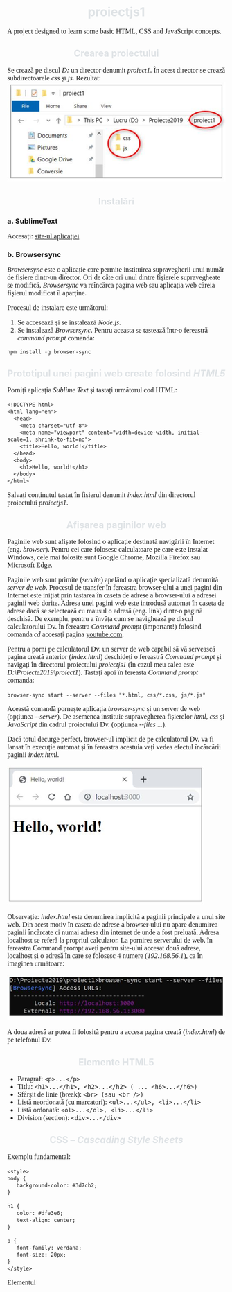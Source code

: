 # proiectjs1


A project designed to learn some basic HTML, CSS and JavaScript concepts.

## Crearea proiectului 
Se crează pe discul *D:* un director denumit *proiect1*. În acest director se crează subdirectoarele *css* și *js*.
Rezultat:
![Img. 1](/images/poza1.jpg)

## Instalări 
### a.	SublimeText
Accesați: [site-ul aplicației](https://www.sublimetext.com/) 

### b.	Browsersync
*Browsersync* este o aplicație care permite instituirea supravegherii unui număr de fișiere dintr-un director.  Ori de câte ori unul dintre fișierele supravegheate se modifică, *Browsersync* va reîncărca pagina web sau aplicația web căreia fișierul modificat îi aparține.

Procesul de instalare este următorul:
1.	Se accesează [](https://nodejs.org/en/) și se instalează *Node.js*.  
2.	Se instalează *Browsersync*. Pentru aceasta se tastează într-o fereastră *command prompt* comanda:
```
npm install -g browser-sync
```

## Prototipul unei pagini web create folosind *HTML5*
Porniți aplicația *Sublime Text* și tastați următorul cod HTML:
```
<!DOCTYPE html>
<html lang="en">
  <head>
    <meta charset="utf-8">
    <meta name="viewport" content="width=device-width, initial-scale=1, shrink-to-fit=no">
    <title>Hello, world!</title>
  </head>
  <body>
    <h1>Hello, world!</h1>
  </body>
</html>
```
Salvați conținutul tastat în fișierul denumit *index.html* din directorul proiectului *proiectjs1*.

## Afișarea paginilor web
Paginile web sunt afișate folosind o aplicație destinată navigării în Internet (eng. *browser*). Pentru cei care folosesc calculatoare pe care este instalat Windows, cele mai folosite sunt Google Chrome, Mozilla Firefox sau Microsoft Edge.

Paginile web sunt primite (*servite*) apelând o aplicație specializată denumită *server de web*. Procesul de transfer în fereastra browser-ului a unei pagini din Internet este inițiat prin tastarea în caseta de adrese a browser-ului a adresei paginii web dorite. Adresa unei pagini web este introdusă automat în caseta de adrese dacă se selectează cu mausul o adresă (eng. link) dintr-o pagină deschisă. De exemplu, pentru a învăța cum se navighează pe discul calculatorului Dv. în fereastra *Command prompt* (important!) folosind comanda *cd* accesați pagina [youtube.com](https://www.youtube.com/watch?v=sjaCgavMO18).

Pentru a porni pe calculatorul Dv. un server de web capabil să vă servească pagina creată anterior (*index.html*) deschideți o fereastră *Command prompt* și navigați în directorul proiectului *proiectjs1* (în cazul meu calea este *D:\Proiecte2019\proiect1*).
Tastați apoi în fereasta *Command prompt* comanda:
```
browser-sync start --server --files "*.html, css/*.css, js/*.js"
```
Această comandă pornește aplicația *browser-sync* și un server de web (opțiunea *--server*). De asemenea instituie supravegherea fișierelor *html*, *css* și *JavaScript* din cadrul proiectului Dv. (opțiunea *--files* ...).

Dacă totul decurge perfect, browser-ul implicit de pe calculatorul Dv. va fi lansat în execuție automat și în fereastra acestuia veți vedea efectul încărcării paginii *index.html*.

![Img. 2](/images/poza2.jpg)

Observație: *index.html* este denumirea implicită a paginii principale a unui site web. Din acest motiv în caseta de adrese a browser-ului nu apare denumirea paginii încărcate ci numai adresa din internet de unde a fost preluată. Adresa localhost se referă la propriul calculator. La pornirea serverului de web, în fereastra Command prompt aveți pentru site-ului accesat două adrese, localhost și o adresă în care se folosesc 4 numere (*192.168.56.1*), ca în imaginea următoare:

![Img. 3](/images/poza3.jpg)

A doua adresă ar putea fi folosită pentru a accesa pagina creată (*index.html*) de pe telefonul Dv. 

## Elemente HTML5
- Paragraf: `<p>...</p>`
- Titlu: `<h1>...</h1>, <h2>...</h2> ( ... <h6>...</h6>)`
- Sfârșit de linie (break): `<br> (sau <br />)`
- Listă neordonată (cu marcatori): `<ul>...</ul>, <li>...</li>`
- Listă ordonată: `<ol>...</ol>, <li>...</li>`
- Division (section): `<div>...</div>`

## CSS – *Cascading Style Sheets*
Exemplu fundamental:
```
<style>
body {
   background-color: #3d7cb2;
}

h1 {
   color: #dfe3e6;
   text-align: center;
}

p {
   font-family: verdana;
   font-size: 20px;
}
</style>
```
Elementul *<style>* se plasează în secțiunea *<head>* a paginii *index.html*.
  
Exemplu de rezultat posibil:
```
<!DOCTYPE html>
<html lang="en">
<head>
	<!-- poveste ... -->
	<meta charset="utf-8">
	<meta name="viewport" content="width=device-width, initial-scale=1, shrink-to-fit=no">
	<title>Proiect 1</title>
	<style>
body {
   background-color: #3d7cb2;
}

h1, h2 {
   color: #dfe3e6;
   text-align: center;
}

p, li {
   font-family: verdana;
   font-size: 16px;
}
</style>

</head>
<body>
	<div>
	<h2>Primul proiect</h2>
	<p>Acest proiect ne acomodează cu principiile HTML.<br>Este vorba despre un proiect simplu, de vară.</p>
	<p>Lorem ipsum dolor sit amet, consectetur adipisicing elit, sed do eiusmod tempor incididunt ut labore et dolore magna aliqua. Ut enim ad minim veniam, quis nostrud exercitation ullamco laboris nisi ut aliquip ex ea commodo consequat. Duis aute irure dolor in reprehenderit in voluptate velit esse cillum dolore eu fugiat nulla pariatur. 
    
Excepteur sint occaecat cupidatat non proident, sunt in culpa qui officia deserunt mollit anim id est laborum.<br><a href="https://www.w3schools.com">This is a link</a></p>
	<ol>
		<li>Primul element</li>
		<li>Al doilea element...</li>
	</ol>
</div>
</body>
</html>
```

Continuarea (pentru curioși :)) la adresa [w3schools.com](https://www.w3schools.com/css/css_intro.asp) ...

## Și în sfârșit, JavaScript :anguished:!
Paginile Web pot conţine pe lângă ansamblul de elemente care formează informaţia afişată şi secvenţe de cod care contribuie la realizarea unor efecte deosebite. Sunt deja consacrate galeriile de imagini, meniurile derulante sau efectele declanşate cu ajutorul mouse-ului care amplifică senzaţia de interactivitate. Pentru toate acestea s-a creat JavaScript, un limbaj derivat din C.

### Inserarea secvenţelor de cod JavaScript
Codul JavaScript se rulează în cadrul unui *interpretor de comenzi* integrat în aplicaţia de navigare în Internet. Se spune că JavaScript este un limbaj interpretat (spre deosebire de C sau C++ care sunt limbaje compilate). Limbajele interpretate se mai numesc şi limbaje de scriptare (eng. *scripting languages*).

O aplicaţie Web este însă o aplicaţie în *arhitectură client-server*, componenta *client* fiind executată în aplicaţia de navigare. Din această perspectivă, JavaScript este limbajul destinat scrierii componentei client. Pentru *componenta server*, programarea se face frecvent în PHP, PYTHON sau chiar în Javascript (folosind [Node.js](https://www.tutorialsteacher.com/nodejs/create-nodejs-web-server)). 

Inserarea codului JavaScript într-un document hipertext se realizează folosind un element *<script>*. Acesta poate conține cod JavaScript sau o referință la un fişier *.js* care conţine codul necesar. Exemplu de utilizare a unui element *<script>*:

```
   <script>
      // Se inserează liniile de cod
   </script>
```

sau:

```
   <script src="js/program.js"></script>
```

Deşi un element *&lt;script>* poate fi plasat oriunde într-un fişier .html, există totuşi două locuri în care acesta este inserat cu precădere, respectiv la început, în *&lt;head>*, sau la sfârşit, înainte de *&lt;/body>*. Plasarea unui element *&lt;script>* la sfârşitul paginii are avantajul de a nu afecta sensibil viteza de afişare a acesteia, deoarece browser-ul tratează elementele conţinute în fişierul hipertext în ordine. Dacă elementul *&lt;script>* este plasat la început, pagina se va afişa doar după încărcarea codului pe care acesta îl conține.

O pagină poate avea mai multe elemente *&lt;script>*.

### Exemple fundamentale

**1. Afișarea unui mesaj dintr-un script JavaScript

```
<DOCTYPE! html>
<html>
<head>
	<meta charset="utf-8">
	<title>Java Script</title>
	<meta name="viewport" content="width=device-width, initial-scale=1, shrink-to-fit=no">
</head>
<body>
	<script>
		alert("Mesaj din script: Spor!");
	</script>
	<h1>Titlul paginii</h1>
	<p>Lorem ipsum dolor sit amet, consectetur adipisicing elit, sed do eiusmod
	tempor incididunt ut labore et dolore magna aliqua. Ut enim ad minim veniam,
	quis nostrud exercitation ullamco laboris nisi ut aliquip ex ea commodo
	consequat.</p>
</body>
</html>
```

Încărcarea paginii va produce afișarea unei mici ferestre:

![Img. 4](/images/poza4.jpg)


**2. Declararea și utilizarea unor variabile

```
<!DOCTYPE html>
<html>
<head>
   <meta charset="UTF-8">
   <title>Programarea in JavaScript</title>
</head>
<body>
    <h1>O pagină HTML</h1>
    <p>Aceasta este o pagină HTML.</p>
    <p>Ea poate fi deschisă în diferite browsere:</p>
    <ul>
        <li>Internet Explorer</li>
        <li>Mozilla Firefox</li>
        <li>Google Chrome</li>
        <li>Opera, etc.</li>
    </ul>
    <script>
        var i = 100;
        console.log("i = ", i);
    </script>
</body>
</html>
```

Funcția apelată în finalul scriptului, *console.log()*, produce afișarea unei linii în *consola* browser-ului. Pentru a afișa consola, în funcție de browser-ul utilizat, se va apăsa o anumită combinație de taste.

* Google Chrome: F12 sau Ctrl+Shift+J;
* Safari: Ctrl+Alt+I;
* Firefox: Ctrl+Shift+K;

### Variabile
Ca în orice limbaj de programare, variabilele sunt containere folosite pentru a păstra valori. Pentru a declara o variabilă se foloseşte cuvântul rezervat var. Declararea unei variabile poate fi cumulată cu iniţializarea ei. Exemple:

```
   var nrLinii = 7;
   var sumaInt = 12 + 45;
   var coleg, prieteni;
   var anul=2014, luna=10, ziua=14;
```

În exemplele prezentate primele variabile (*nrLinii* şi *sumaInt*) sunt iniţializate în momentul declarării iar următoarele două (*coleg* şi *prieteni*) sunt doar declarate, urmând să fie iniţializate ulterior. Evident, o variabilă neiniţializată nu poate fi folosită decât după ce primeşte o valoare printr-o atribuire. Până la inițializare o variabilă are tipul *undefined* (nedefinit).

Denumirea unei variabile începe cu o literă şi poate conţine litere, cifre şi `'_'` (*underscore*). De obicei programatorii folosesc denumiri sugestive, formate prin alăturarea mai multor cuvinte. Pentru a face inteligibil numele astfel obţinut, cuvintele care îl compun sunt separate prin `'_'` sau încep cu o literă mare (variantă denumită sugestiv *camelCase*).

### Tipul unei variabile

Tipul unei variabile se stabileşte automat, în momentul iniţializării.

În JavaScript sunt definite următoarele tipuri:

* Number,
* String,
* Boolean,
* Object,
* null și
* undefined.
Observații: 
1. *null* diferă de *undefined* prin faptul că *undefined* este tipul unei variabile care încă nu a fost inițializată iar *null* este tipul unei variabile căreia i s-a dat valoarea *null* cu scopul de a impune lipsa unei valori.

2. O variabilă iniţializată poate primi ulterior altă valoare, de acelaşi tip sau având un tip diferit, caz în care îşi modifică automat tipul. Exemple:

```
   var varianta = 7;   //  varianta este de tip Number
   varianta = "Fructe de pădure";  //  varianta devine String
```

3. Şirurile de caractere pot fi delimitate atât prin ghilimele ("sir cu ghilimele") cât şi prin caractere apostrof ('sir cu apostrof').

### Şiruri de valori

Pe lângă tipurile simple, în JavaScript se pot declara şiruri de valori (eng. *arrays*) şi obiecte. Spre deosebire de limbajele puternic tipizate (C++, Java, C# etc.) în JavaScript şirurile de valori pot conţine elemente de diferite tipuri. Exemple:

```
   var intregi = [11, 21, 3, 45, 5];  //  sir de intregi, ca în C++
   var sir = ["Ambasador", 2300, "Functionar", 1800]; //  JavaScript!
   var nume = ["Ionescu", 1200, "Popa", 3400, "Alexandru", "Oltean"];
```

Un element al unui şir de valori poate fi accesat folosind indici, astfel:

```
   var unNume = nume[2];  //  Popa, pozitia a 3-a
```

Ca şi în C, numărarea elementelor începe de la 0.

Pentru a cunoaşte lungimea şirului se poate accesa proprietatea *length* scriind *nume.length* (va returna 6).

Şirurile din JavaScript pot conţine orice valori, inclusiv obiecte sau alte şiruri.

Tablourile bidimensionale se definesc asfel:

```
   var rude = [
      ["Ionescu", "Popa", "Alexandru"],
      ["23", "12", "34"]
   ];
```

Pentru a accesa elemente dintr-un astfel de tablou se vor folosi doi indici, ca înlimbajul C:

```
   nume = rude[0][0]; // Ionescu
   varsta = rude[1][0]; // 23
   nr = rude[1][2];     // 34
```

Observaţie: Ca şi în C, `rude[0]` reprezintă şirul `["Ionescu", "Popa", "Alexandru"]` iar `rude[1]` şirul `["23", "12", "34"]`.

Pentru a adăuga un element la sfârşitul unui şir se foloseşte funcţia *push()*. Exemplu:

```
   nume.push("Alexandra");
   console.log("Lungimea sirului: " + nume.length);  //  Afiseaza: Lungimea sirului: 7
```

### Aplicație

Se propune realizarea unei mici aplicații web care să afișeze tabla înmulțirii cu 7 si apoi, după generalizeare, să afișeze tabla înmulțirii cu orice număr.

**Varianta 1

```
<DOCTYPE! html>
<html>
<head>
	<meta charset="utf-8">
	<title>Java Script</title>
</head>
<body>
	<h1>Tabla înmulțirii cu 7</h1>
	<p>7 x 1 = <script>document.write(7*1);</script><br>
		7 x 2 = <script>document.write(7*2);</script><br>
		7 x 3 = <script>document.write(7*3);</script><br>
	</p>
</body>
</html>
```
Funcția document.write() permite scrierea în pagină a unui șir de caractere. Este oarecum asemănătoare funcției console.log().
![Img. 4](/images/poza5.jpg)
Comentariu: Soluția prezentată este rudimentară deoarececare utilizează nejustificat de multe elemente `<script>`.


**Varianta 2

```
<DOCTYPE! html>
<html>
<head>
	<meta charset="utf-8">
	<title>Java Script</title>
</head>
<body>
	<h1>Tabla înmulțirii cu 7</h1>
	<p>
	<script>
	document.write("7 x 1 = " + 7*1 + "<br>");
	document.write("7 x 2 = " + 7*2 + "<br>");
	document.write("7 x 3 = " + 7*3 + "<br>");
        </script>
	</p>
</body>
</html>
```
Comentariu: Evident, tot o soluție rudimentară deoarece pentru fiecare linie de pe ecran se apelează *document.write()*, deși se poate observa că s-ar putea automatiza generarea liniilor scriind un ciclu *for*.

**Varianta 3

```
<DOCTYPE! html>
<html>
<head>
	<meta charset="utf-8">
	<title>Java Script</title>
</head>
<body>
	<h1>Tabla înmulțirii cu 7</h1>
	<p>
	<script>
	   var n = 7, i;
	   for(i=1; i <= 10; i++) {
	      document.write(n + " x " + i + " = " + n*i + "<br>");
	   }
	</script>
	</p>
</body>
</html>
```
Comentariu: O soluție corectă.

*Generalizare

Pentru a genera table înmulțirii cu orice număr, valoarea variabilei n poate fi citită folosind window.prompt(). Această funcție afișează o fereastră conținând un mesaj și o casetă de text în care se poate tasta o valoare.
![Img. 6](/images/poza6.jpg)

```
<DOCTYPE! html>
<html>
<head>
	<meta charset="utf-8">
	<title>Java Script</title>
	<script>
    	var n = prompt("Tabla înmulțirii cu n. Introduceți n: ");
    </script>
</head>
<body>
	<h1>Tabla înmulțirii cu <script>document.write(n);</script></h1> 
	<p>
	<script>
	var i;
	for(i=1; i<=10; i++) {
		document.write(n + " x " + i + " = " + n*i + "<br>");
	}
	</script>
	</p>
</body>
</html>
```

Comentariu: O soluție corectă.


